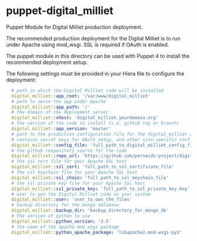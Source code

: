 # puppet-digital_milliet
Puppet Module for Digital Milliet production deployment. 

The recommended production deployment for the Digital Milliet is to run under Apache using mod_wsgi.  SSL is required if
OAuth is enabled.

The puppet module in this directory can be used with Puppet 4 to install the recommended deployment setup.

The following settings must be provided in your Hiera file to configure the deployment:

```yaml
  # path in which the Digital Milliet code will be installed
  digital_milliet::app_root: '/var/www/digital_milliet'
  # path to serve the app under Apache
  digital_milliet::app_path: '/'
  # the domain of the deployment server
  digital_milliet::vhost: 'digital_milliet.yourdomain.org'
  # the version of the code to install (i.e. github tag or branch)
  digital_milliet::app_version: 'master'
  # path to the production configuration file for the digital_milliet application
  # contains secret keys for OAuth setup, and other site-specific configuration
  digital_milliet::config_file: 'full_path_to_digital_milliet_config_file'
  # the github respository source for the code
  digital_milliet::repo_url: 'https://github.com/perseids-project/digital_milliet'
  # the ssl cert file for your Apache SSL host
  digital_milliet::ssl_cert: 'full_path_to_ssl_certificate_file'
  # the ssl keychain file for your Apache SSL host
  digital_milliet::ssl_chain: 'full_path_to_ssl_keychain_file'
  # the ssl private key file for your Apache SSL host
  digital_milliet::ssl_private_key: 'full_path_to_ssl_private_key.key'
  # user to own the Digital Milliet code on your system
  digital_milliet::user: 'user_to_own_the_files'
  # backup directory for the mongo database 
  digital_milliet::backup_dir: 'backup_directory_for_mongo_db'
  # the version of python to use
  digital_milliet::python_version: '3.5'
  # the name of the apache mod_wsgi package
  digital_milliet::python_apache_package: 'libapache2-mod-wsgi-py3'
```
